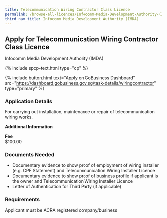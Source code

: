 ```yaml
---
title: Telecommunication Wiring Contractor Class Licence
permalink: /browse-all-licences/Infocomm-Media-Development-Authority-(IMDA)/Telecommunication-Wiring-Contractor-Class-Licence
third_nav_title: Infocomm Media Development Authority (IMDA)
---
```


## Apply for Telecommunication Wiring Contractor Class Licence

Infocomm Media Development Authority (IMDA)

{% include spcp-text.html type="cp" %}

{% include button.html text="Apply on GoBusiness Dashboard" src="https://dashboard.gobusiness.gov.sg/task-details/wiringcontractor" type="primary" %}

<H3>Application Details</H3>

<p>For carrying out installation, maintenance or repair of telecommunication wiring works.</p>

<strong>Additional Information</strong>

<p><strong>Fee</strong><br/>$100.00</p>

<H3>Documents Needed</H3>

<ul>
<li>Documentary evidence to show proof of employment of wiring installer (e.g. CPF Statement) and Telecommunication Wiring Installer Licence</li>
<li>Documentary evidence to show proof of business profile if applicant is the owner and Telecommunication Wiring Installer Licence</li>
<li>Letter of Authentication for Third Party (if applicable)</li>
</ul>

<H3>Requirements</H3>

Applicant must be ACRA registered company/business

